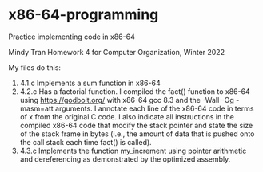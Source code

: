 # x86-64-programming
Practice implementing code in x86-64

Mindy Tran Homework 4 for Computer Organization, Winter 2022

My files do this:
1. 4.1.c Implements a sum function in x86-64
2. 4.2.c Has a factorial function. 
I compiled the fact() function to x86-64 using https://godbolt.org/ with x86-64 gcc 8.3 and 
the -Wall -Og -masm=att arguments. I annotate each line of the x86-64 code in terms of x from the original C code. I also indicate all
instructions in the compiled x86-64 code that modify the stack pointer and state the size of the 
stack frame in bytes (i.e., the amount of data that is pushed onto the call stack each time fact() 
is called).
3. 4.3.c Implements the function my_increment
    using pointer arithmetic and dereferencing as demonstrated by 
    the optimized assembly.
